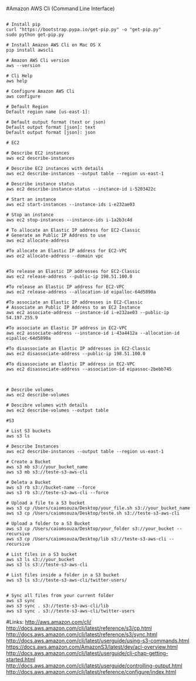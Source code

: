 #Amazon AWS Cli (Command Line Interface)

```

# Install pip
curl "https://bootstrap.pypa.io/get-pip.py" -o "get-pip.py"
sudo python get-pip.py

# Install Amazon AWS Cli on Mac OS X
pip install awscli

# Amazon AWS Cli version
aws --version

# Cli Help
aws help

# Configure Amazon AWS Cli
aws configure

# Default Region  
Default region name [us-east-1]:

# Default output format (text or json) 
Default output format [json]: text
Default output format [json]: json

# EC2

# Describe EC2 instances
aws ec2 describe-instances
 
# Describe EC2 instances with details
aws ec2 describe-instances --output table --region us-east-1

# Describe instance status
aws ec2 describe-instance-status --instance-id i-5203422c

# Start an instance
aws ec2 start-instances --instance-ids i-e232ae03

# Stop an instance
aws ec2 stop-instances --instance-ids i-1a2b3c4d

# To allocate an Elastic IP address for EC2-Classic
# Generate an Public IP Address to use 
aws ec2 allocate-address

#To allocate an Elastic IP address for EC2-VPC
aws ec2 allocate-address --domain vpc


#To release an Elastic IP addresses for EC2-Classic
aws ec2 release-address --public-ip 198.51.100.0

#To release an Elastic IP address for EC2-VPC
aws ec2 release-address --allocation-id eipalloc-64d5890a

#To associate an Elastic IP addresses in EC2-Classic
# Associate an Public IP Address to an EC2 Instance
aws ec2 associate-address --instance-id i-e232ae03 --public-ip 54.197.255.9

#To associate an Elastic IP address in EC2-VPC
aws ec2 associate-address --instance-id i-43a4412a --allocation-id eipalloc-64d5890a

#To disassociate an Elastic IP addresses in EC2-Classic
aws ec2 disassociate-address --public-ip 198.51.100.0

#To disassociate an Elastic IP address in EC2-VPC
aws ec2 disassociate-address --association-id eipassoc-2bebb745



# Describe volumes
aws ec2 describe-volumes

# Descibre volumes with details
aws ec2 describe-volumes --output table

#S3

# List S3 buckets
aws s3 ls

# Describe Instances
aws ec2 describe-instances --output table --region us-east-1

# Create a Bucket
aws s3 mb s3://your_bucket_name
aws s3 mb s3://teste-s3-aws-cli

# Deleta a Bucket
aws s3 rb s3://bucket-name --force
aws s3 rb s3://teste-s3-aws-cli --force

# Upload a file to a S3 bucket
aws s3 cp /Users/caiomsouza/Desktop/your_file.sh s3://your_bucket_name
aws s3 cp /Users/caiomsouza/Desktop/teste.sh s3://teste-s3-aws-cli

# Upload a folder to a S3 Bucket
aws s3 cp /Users/caiomsouza/Desktop/your_folder s3://your_bucket --recursive
aws s3 cp /Users/caiomsouza/Desktop/lib s3://teste-s3-aws-cli --recursive

# List files in a S3 bucket
aws s3 ls s3://your_bucket
aws s3 ls s3://teste-s3-aws-cli

# List files inside a folder in a S3 bucket
aws s3 ls s3://teste-s3-aws-cli/twitter-users/


# Sync all files from your current folder
aws s3 sync
aws s3 sync . s3://teste-s3-aws-cli/lib
aws s3 sync . s3://teste-s3-aws-cli/twitter-users

```

#Links:
http://aws.amazon.com/cli/<BR>
http://docs.aws.amazon.com/cli/latest/reference/s3/cp.html<BR>
http://docs.aws.amazon.com/cli/latest/reference/s3/sync.html<BR>
http://docs.aws.amazon.com/cli/latest/userguide/using-s3-commands.html<BR>
https://docs.aws.amazon.com/AmazonS3/latest/dev/acl-overview.html<BR>
http://docs.aws.amazon.com/cli/latest/userguide/cli-chap-getting-started.html<BR>
http://docs.aws.amazon.com/cli/latest/userguide/controlling-output.html<BR>
http://docs.aws.amazon.com/cli/latest/reference/configure/index.html<BR>
